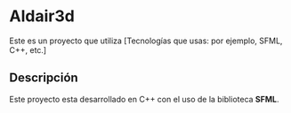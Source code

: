 # Aldair3d

Este es un proyecto que utiliza [Tecnologías que usas: por ejemplo, SFML, C++, etc.] 

## Descripción

Este proyecto esta desarrollado en C++ con el uso de la biblioteca **SFML**.
